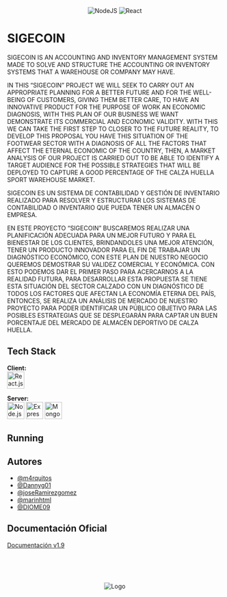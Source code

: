 <!-- Banner SIGECOIN -->
<br>
<div align="center">
	<img src="" alt=""/>
</div>
<br>
<div align="center">

  ![NodeJS](https://img.shields.io/badge/node.js-6DA55F?style=for-the-badge&logo=node.js&logoColor=white)
  ![React](https://img.shields.io/badge/react-%2320232a.svg?style=for-the-badge&logo=react&logoColor=%2361DAFB)
</div>

<!-- Información principal -->
# SIGECOIN

SIGECOIN IS AN ACCOUNTING AND INVENTORY MANAGEMENT SYSTEM MADE TO SOLVE AND STRUCTURE THE ACCOUNTING OR INVENTORY SYSTEMS THAT A WAREHOUSE OR COMPANY MAY HAVE.

IN THIS “SIGECOIN” PROJECT WE WILL SEEK TO CARRY OUT AN APPROPRIATE PLANNING FOR A BETTER FUTURE AND FOR THE WELL-BEING OF CUSTOMERS, GIVING THEM BETTER CARE, TO HAVE AN INNOVATIVE PRODUCT FOR THE PURPOSE OF WORK AN ECONOMIC DIAGNOSIS, WITH THIS PLAN OF OUR BUSINESS WE WANT DEMONSTRATE ITS COMMERCIAL AND ECONOMIC VALIDITY.
WITH THIS WE CAN TAKE THE FIRST STEP TO CLOSER TO THE FUTURE REALITY, TO DEVELOP THIS PROPOSAL YOU HAVE THIS SITUATION OF THE FOOTWEAR SECTOR WITH A DIAGNOSIS OF ALL THE FACTORS THAT AFFECT THE ETERNAL ECONOMIC OF THE COUNTRY,
THEN, A MARKET ANALYSIS OF OUR PROJECT IS CARRIED OUT TO BE ABLE TO IDENTIFY A TARGET AUDIENCE FOR THE POSSIBLE STRATEGIES THAT WILL BE DEPLOYED TO CAPTURE A GOOD PERCENTAGE OF THE CALZA HUELLA SPORT WAREHOUSE MARKET.

SIGECOIN ES UN SISTEMA DE CONTABILIDAD Y GESTIÓN DE INVENTARIO REALIZADO PARA RESOLVER Y ESTRUCTURAR LOS SISTEMAS DE CONTABILIDAD O INVENTARIO QUE PUEDA TENER UN ALMACÉN O EMPRESA.

EN ESTE PROYECTO “SIGECOIN” BUSCAREMOS REALIZAR UNA PLANIFICACIÓN ADECUADA PARA UN MEJOR FUTURO Y PARA EL BIENESTAR DE LOS CLIENTES, BRINDANDOLES UNA MEJOR ATENCIÓN,
TENER UN PRODUCTO INNOVADOR PARA EL FIN DE TRABAJAR UN DIAGNÓSTICO ECONÓMICO, CON ESTE PLAN DE NUESTRO NEGOCIO QUEREMOS DEMOSTRAR SU VALIDEZ COMERCIAL Y ECONÓMICA. CON ESTO PODEMOS DAR EL PRIMER PASO PARA ACERCARNOS A LA REALIDAD FUTURA,
PARA DESARROLLAR ESTA PROPUESTA SE TIENE ESTA SITUACIÓN DEL SECTOR CALZADO CON UN DIAGNÓSTICO DE TODOS LOS FACTORES QUE AFECTAN LA ECONOMÍA ETERNA DEL PAÍS, ENTONCES,
SE REALIZA UN ANÁLISIS DE MERCADO DE NUESTRO PROYECTO PARA PODER IDENTIFICAR UN PÚBLICO OBJETIVO PARA LAS POSIBLES ESTRATEGIAS QUE SE DESPLEGARÁN PARA CAPTAR UN BUEN PORCENTAJE DEL MERCADO DE ALMACÉN DEPORTIVO DE CALZA HUELLA.

<!-- Stack utilizado -->
## Tech Stack

**Client:** <br>
<a href="https://react.dev/" target="_blank" rel="noreferrer"> <img src="https://cdn.worldvectorlogo.com/logos/react-2.svg" alt="React.js" width="40" height="40"/></a>
<!-- Agregar imagenes de ASTRO, BOOBSTRAP-->

**Server:** <br>
<a href="https://nodejs.org/es" target="_blank" rel="noreferrer"> <img src="https://cdn.worldvectorlogo.com/logos/nodejs-icon.svg" alt="Node.js" width="40" height="40"/></a>
<a href="https://expressjs.com/" target="_blank" rel="noreferrer"> <img src="https://cdn.worldvectorlogo.com/logos/express-fashion-stores.svg" alt="Express" width="40" height="40"/></a>
<a href="https://www.mongodb.com/es" target="_blank" rel="noreferrer"> <img src="https://cdn.worldvectorlogo.com/logos/mongodb-icon-1.svg" alt="MongoDB" width="40" height="40"/></a>


## Running

<!-- Autores del proyecto -->
## Autores

- [@m4rquitos](https://github.com/m4rquitos)
- [@Dannyg01](https://github.com/Dannyg01)
- [@joseRamirezgomez](https://github.com/joseRamirezgomez)
- [@marinhtml](https://github.com/marinhtml)
- [@DIOME09](https://github.com/DIOME09)

<!-- Documentación oficial -->
## Documentación Oficial

[Documentación v1.9](https://drive.google.com/file/d/1IrcCRYvQf7VgAxZk-pgmbxyvJEhATTfp/view?usp=sharing)

<br>
<br>
<br>

<div align="center">

![Logo](../sigecoin/imagenes/logo.jpeg)
</div>
